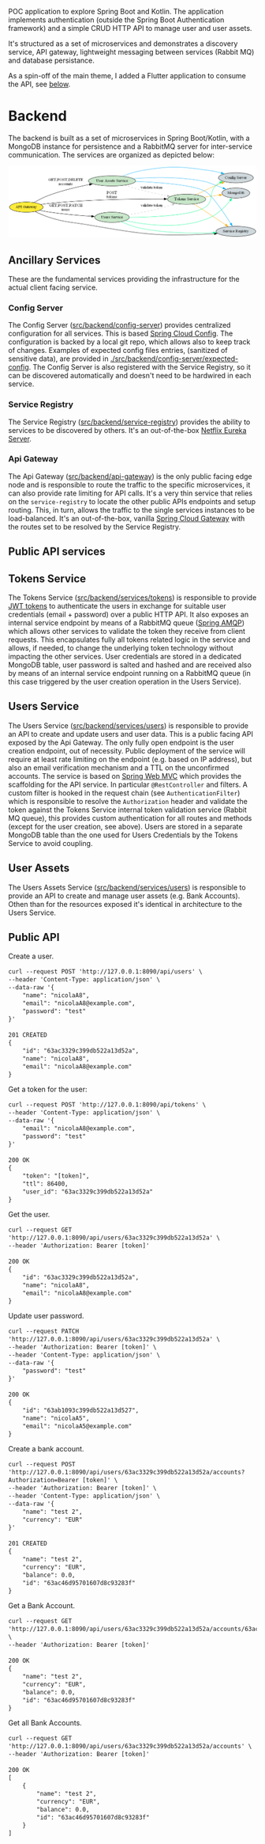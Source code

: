 POC application to explore Spring Boot and Kotlin. The application implements authentication (outside the Spring Boot Authentication framework) and a simple CRUD HTTP API to manage user and user assets.

It's structured as a set of microservices and demonstrates a discovery service, API gateway, lightweight messaging between services (Rabbit MQ) and database persistance.

As a spin-off of the main theme, I added a Flutter application to consume the API, see [below](#frontend).

# Backend

The backend is built as a set of microservices in Spring Boot/Kotlin, with a MongoDB instance for persistence and a
RabbitMQ server for inter-service communication. The services are organized as depicted below:

![services](./src/backend/docs/services_graph.png)

## Ancillary Services

These are the fundamental services providing the infrastructure for the actual client facing service.

### Config Server

The Config Server ([src/backend/config-server](./src/backend/config-server)) provides centralized configuration for
all services. This is
based [Spring Cloud Config](https://docs.spring.io/spring-cloud-config/docs/current/reference/html/). The configuration
is backed by a local git repo, which allows also to keep track of changes. Examples of expected config files entries,
(sanitized of sensitive data), are provided
in [./src/backend/config-server/expected-config](./src/backend/config-server/expected-config). The Config Server is also
registered with the Service Registry, so it can be discovered automatically and doesn't need to be hardwired in each
service.

### Service Registry

The Service Registry ([src/backend/service-registry](./src/backend/service-registry)) provides the ability to services
to be discovered by others. It's an
out-of-the-box [Netflix Eureka Server](https://spring.io/projects/spring-cloud-netflix).

### Api Gateway

The Api Gateway ([src/backend/api-gateway](./src/backend/api-gateway)) is the only public facing edge node and is
responsible to route the traffic to the specific microservices, it can also provide rate limiting for API calls.
It's a very thin service that relies on the `service-registry` to locate the other public APIs endpoints and setup
routing. This, in turn, allows the traffic to the single services instances to be load-balanced. It's an out-of-the-box,
vanilla [Spring Cloud Gateway](https://spring.io/projects/spring-cloud-gateway) with the routes set to be resolved by
the Service Registry.

## Public API services

## Tokens Service

The Tokens Service ([src/backend/services/tokens](./src/backend/services/tokens)) is responsible to provide
[JWT tokens](https://jwt.io/introduction) to authenticate the users in exchange for suitable user credentials (email +
password) over a public HTTP API. It also exposes an internal service endpoint by means of a RabbitMQ
queue ([Spring AMQP](https://spring.io/projects/spring-amqp)) which allows other services to validate the token they
receive from client requests. This encapsulates fully all tokens related logic in the service and allows, if needed, to
change the underlying token technology without impacting the other services. User credentials are stored in a dedicated
MongoDB table, user password is salted and hashed and are received also by means of an internal service endpoint running
on a RabbitMQ queue (in this case triggered by the user creation operation in the Users Service).

## Users Service

The Users Service ([src/backend/services/users](./src/backend/services/users)) is responsible to provide an API to
create and update users and user data. This is a public facing API exposed by the Api Gateway. The only fully open
endpoint is the user creation endpoint, out of necessity. Public deployment of the service will require at least rate
limiting on the endpoint (e.g. based on IP address), but also an email verification mechanism and a TTL on the
unconfirmed accounts. The service is based
on [Spring Web MVC](https://docs.spring.io/spring-framework/docs/current/reference/html/web.html#spring-web) which
provides the scaffolding for the API service. In particular `@RestController` and filters. A custom filter is hooked
in the request chain (see `AuthenticationFilter`) which is responsible to resolve the `Authorization` header and
validate the token against the Tokens Service internal token validation service (Rabbit MQ queue), this provides custom
authentication for all routes and methods (except for the user creation, see above). Users are stored in a separate 
MongoDB table than the one used for Users Credentials by the Tokens Service to avoid coupling.

## User Assets

The Users Assets Service ([src/backend/services/users](./src/backend/services/user-assets)) is responsible to provide an
API to create and manage user assets (e.g. Bank Accounts). Othen than for the resources exposed it's identical in 
architecture to the Users Service.

## Public API

Create a user.
```
curl --request POST 'http://127.0.0.1:8090/api/users' \
--header 'Content-Type: application/json' \
--data-raw '{
    "name": "nicolaA8",
    "email": "nicolaA8@example.com",
    "password": "test"
}'

201 CREATED
{
    "id": "63ac3329c399db522a13d52a",
    "name": "nicolaA8",
    "email": "nicolaA8@example.com"
}
```

Get a token for the user:
```
curl --request POST 'http://127.0.0.1:8090/api/tokens' \
--header 'Content-Type: application/json' \
--data-raw '{
    "email": "nicolaA8@example.com",
    "password": "test"
}'

200 OK
{
    "token": "[token]",
    "ttl": 86400,
    "user_id": "63ac3329c399db522a13d52a"
}
```

Get the user.
```
curl --request GET 'http://127.0.0.1:8090/api/users/63ac3329c399db522a13d52a' \
--header 'Authorization: Bearer [token]'

200 OK
{
    "id": "63ac3329c399db522a13d52a",
    "name": "nicolaA8",
    "email": "nicolaA8@example.com"
}
```

Update user password.
````
curl --request PATCH 'http://127.0.0.1:8090/api/users/63ac3329c399db522a13d52a' \
--header 'Authorization: Bearer [token]' \
--header 'Content-Type: application/json' \
--data-raw '{
    "password": "test"
}'

200 OK
{
    "id": "63ab1093c399db522a13d527",
    "name": "nicolaA5",
    "email": "nicolaA5@example.com"
}
````

Create a bank account.
````
curl --request POST 'http://127.0.0.1:8090/api/users/63ac3329c399db522a13d52a/accounts?Authorization=Bearer [token]' \
--header 'Authorization: Bearer [token]' \
--header 'Content-Type: application/json' \
--data-raw '{
    "name": "test 2",
    "currency": "EUR"
}'

201 CREATED
{
    "name": "test 2",
    "currency": "EUR",
    "balance": 0.0,
    "id": "63ac46d95701607d8c93283f"
}
````

Get a Bank Account.
````
curl --request GET 'http://127.0.0.1:8090/api/users/63ac3329c399db522a13d52a/accounts/63ac46d95701607d8c93283f' \
--header 'Authorization: Bearer [token]'

200 OK
{
    "name": "test 2",
    "currency": "EUR",
    "balance": 0.0,
    "id": "63ac46d95701607d8c93283f"
}
````

Get all Bank Accounts.
````
curl --request GET 'http://127.0.0.1:8090/api/users/63ac3329c399db522a13d52a/accounts' \
--header 'Authorization: Bearer [token]'

200 OK
[
    {
        "name": "test 2",
        "currency": "EUR",
        "balance": 0.0,
        "id": "63ac46d95701607d8c93283f"
    }
]
````

